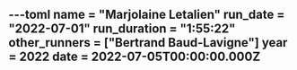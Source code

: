---toml
name = "Marjolaine Letalien"
run_date = "2022-07-01"
run_duration = "1:55:22"
other_runners = ["Bertrand Baud-Lavigne"]
year = 2022
date = 2022-07-05T00:00:00.000Z
---
